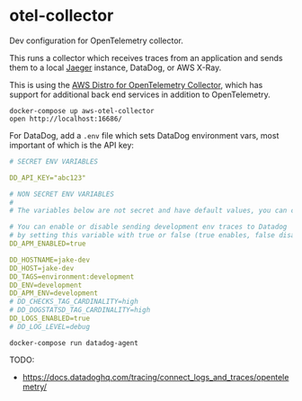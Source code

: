 # otel-collector
Dev configuration for OpenTelemetry collector.

This runs a collector which receives traces from an application and sends them
to a local [Jaeger](https://www.jaegertracing.io/) instance, DataDog, or AWS X-Ray.

This is using the [AWS Distro for OpenTelemetry Collector](https://aws-otel.github.io/docs/getting-started/collector), which has
support for additional back end services in addition to OpenTelemetry.

```shell
docker-compose up aws-otel-collector
open http://localhost:16686/
```

For DataDog, add a `.env` file which sets DataDog environment vars, most important of
which is the API key:

```yaml
# SECRET ENV VARIABLES

DD_API_KEY="abc123"

# NON SECRET ENV VARIABLES
#
# The variables below are not secret and have default values, you can change them if you need to:

# You can enable or disable sending development env traces to Datadog
# by setting this variable with true or false (true enables, false disables).
DD_APM_ENABLED=true

DD_HOSTNAME=jake-dev
DD_HOST=jake-dev
DD_TAGS=environment:development
DD_ENV=development
DD_APM_ENV=development
# DD_CHECKS_TAG_CARDINALITY=high
# DD_DOGSTATSD_TAG_CARDINALITY=high
DD_LOGS_ENABLED=true
# DD_LOG_LEVEL=debug
```

```shell
docker-compose run datadog-agent
```

TODO:

* https://docs.datadoghq.com/tracing/connect_logs_and_traces/opentelemetry/

